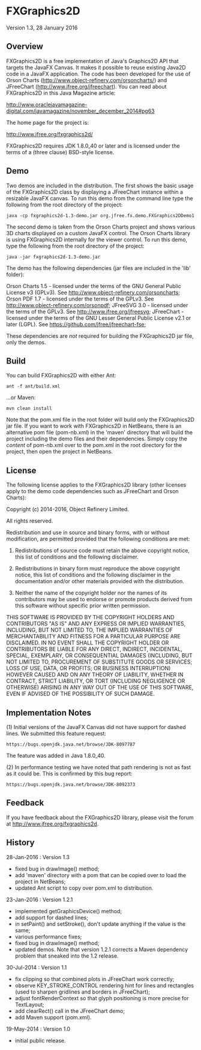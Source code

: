 FXGraphics2D
============

Version 1.3, 28 January 2016

Overview
--------
FXGraphics2D is a free implementation of Java's Graphics2D API that targets the JavaFX Canvas.  It makes it possible to reuse existing Java2D code in a JavaFX application.  The code has been developed for the use of Orson Charts (http://www.object-refinery.com/orsoncharts/) and JFreeChart (http://www.jfree.org/jfreechart).  You can read about FXGraphics2D in this Java Magazine article:

http://www.oraclejavamagazine-digital.com/javamagazine/november_december_2014#pg63

The home page for the project is:

http://www.jfree.org/fxgraphics2d/

FXGraphics2D requires JDK 1.8.0_40 or later and is licensed under the terms of a (three clause) BSD-style license.


Demo
----
Two demos are included in the distribution.  The first shows the basic usage of the FXGraphics2D class by displaying a JFreeChart instance within a resizable JavaFX canvas.  To run this demo from the command line type the following from the root directory of the project:

    java -cp fxgraphics2d-1.3-demo.jar org.jfree.fx.demo.FXGraphics2DDemo1

The second demo is taken from the Orson Charts project and shows various 3D charts displayed on a custom JavaFX control.  The Orson Charts library is using FXGraphics2D internally for the viewer control.  To run this demo, type the following from the root directory of the project:

    java -jar fxgraphics2d-1.3-demo.jar

The demo has the following dependencies (jar files are included in the 'lib' folder):

Orson Charts 1.5 - licensed under the terms of the GNU General Public License v3 (GPLv3).  See http://www.object-refinery.com/orsoncharts;
Orson PDF 1.7 - licensed under the terms of the GPLv3.  See http://www.object-refinery.com/orsonpdf;
JFreeSVG 3.0 - licensed under the terms of the GPLv3.  See http://www.jfree.org/jfreesvg;
JFreeChart - licensed under the terms of the GNU Lesser General Public License v2.1 or later (LGPL).  See https://github.com/jfree/jfreechart-fse;

These dependencies are *not* required for building the FXGraphics2D jar file, only the demos.

Build
-----
You can build FXGraphics2D with either Ant:

    ant -f ant/build.xml

...or Maven:

    mvn clean install

Note that the pom.xml file in the root folder will build only the FXGraphics2D jar file.  If you want to work with FXGraphics2D in NetBeans, there is an alternative pom file (pom-nb.xml) in the 'maven' directory that will build the project including the demo files and their dependencies.  Simply copy the *content* of pom-nb.xml over to the pom.xml in the root directory for the project, then open the project in NetBeans.


License
-------

The following license applies to the FXGraphics2D library (other licenses apply to the demo code dependencies such as JFreeChart and Orson Charts):

Copyright (c) 2014-2016, Object Refinery Limited.

All rights reserved.

Redistribution and use in source and binary forms, with or without modification, are permitted provided that the following conditions are met:

1. Redistributions of source code must retain the above copyright notice, this list of conditions and the following disclaimer.

2. Redistributions in binary form must reproduce the above copyright notice, this list of conditions and the following disclaimer in the documentation and/or other materials provided with the distribution.

3. Neither the name of the copyright holder nor the names of its contributors may be used to endorse or promote products derived from this software without specific prior written permission.

THIS SOFTWARE IS PROVIDED BY THE COPYRIGHT HOLDERS AND CONTRIBUTORS "AS IS" AND ANY EXPRESS OR IMPLIED WARRANTIES, INCLUDING, BUT NOT LIMITED TO, THE IMPLIED WARRANTIES OF MERCHANTABILITY AND FITNESS FOR A PARTICULAR PURPOSE ARE DISCLAIMED. IN NO EVENT SHALL THE COPYRIGHT HOLDER OR CONTRIBUTORS BE LIABLE FOR ANY DIRECT, INDIRECT, INCIDENTAL, SPECIAL, EXEMPLARY, OR CONSEQUENTIAL DAMAGES (INCLUDING, BUT NOT LIMITED TO, PROCUREMENT OF SUBSTITUTE GOODS OR SERVICES; LOSS OF USE, DATA, OR PROFITS; OR BUSINESS INTERRUPTION) HOWEVER CAUSED AND ON ANY THEORY OF LIABILITY, WHETHER IN CONTRACT, STRICT LIABILITY, OR TORT (INCLUDING NEGLIGENCE OR OTHERWISE) ARISING IN ANY WAY OUT OF THE USE OF THIS SOFTWARE, EVEN IF ADVISED OF THE POSSIBILITY OF SUCH DAMAGE.


Implementation Notes
--------------------
(1) Initial versions of the JavaFX Canvas did not have support for dashed lines.  We submitted this feature request:

    https://bugs.openjdk.java.net/browse/JDK-8097787

The feature was added in Java 1.8.0_40.

(2) In performance testing we have noted that path rendering is not as fast as it could be.  This is confirmed by this bug report:

    https://bugs.openjdk.java.net/browse/JDK-8092373


Feedback
--------
If you have feedback about the FXGraphics2D library, please visit the forum at http://www.jfree.org/fxgraphics2d.


History
-------

28-Jan-2016 : Version 1.3
- fixed bug in drawImage() method;
- add 'maven' directory with a pom that can be copied over to load the project
  in NetBeans;
- updated Ant script to copy over pom.xml to distribution.

23-Jan-2016 : Version 1.2.1 
- implemented getGraphicsDevice() method;
- add support for dashed lines;
- in setPaint() and setStroke(), don't update anything if the value is the same;
- various performance fixes;
- fixed bug in drawImage() method;
- updated demos.
Note that version 1.2.1 corrects a Maven dependency problem that sneaked into the 1.2 release.

30-Jul-2014 : Version 1.1
- fix clipping so that combined plots in JFreeChart work correctly;
- observe KEY_STROKE_CONTROL rendering hint for lines and rectangles (used to sharpen gridlines and borders in JFreeChart);
- adjust fontRenderContext so that glyph positioning is more precise for TextLayout;
- add clearRect() call in the JFreeChart demo;
- add Maven support (pom.xml).

19-May-2014 : Version 1.0
- initial public release.
